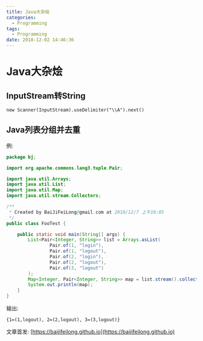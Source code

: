 ```yaml
---
title: Java大杂烩
categories:
  - Programming
tags:
  - Programming
date: 2018-12-02 14:46:36
---
```


# Java大杂烩

## InputStream转String

`new Scanner(InputStream).useDelimiter("\\A").next()`

<!--more-->

## Java列表分组并去重

例:

```java
package bj;

import org.apache.commons.lang3.tuple.Pair;

import java.util.Arrays;
import java.util.List;
import java.util.Map;
import java.util.stream.Collectors;

/**
 * Created by BaiJiFeiLong@gmail.com at 2018/12/7 上午10:05
 */
public class FooTest {

    public static void main(String[] args) {
        List<Pair<Integer, String>> list = Arrays.asList(
                Pair.of(1, "login"),
                Pair.of(1, "logout"),
                Pair.of(2, "login"),
                Pair.of(2, "logout"),
                Pair.of(3, "logout")
        );
        Map<Integer, Pair<Integer, String>> map = list.stream().collect(Collectors.groupingBy(Pair::getLeft, Collectors.reducing(Pair.of(0, null), (early, late) -> late)));
        System.out.println(map);
    }
}
```

输出:

```
{1=(1,logout), 2=(2,logout), 3=(3,logout)}
```

文章首发: [https://baijifeilong.github.io](https://baijifeilong.github.io)
